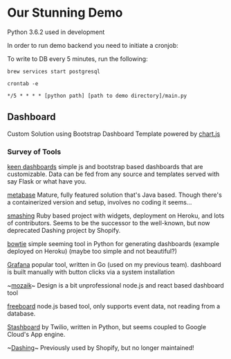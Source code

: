 # Our Stunning Demo
Python 3.6.2 used in development

In order to run demo backend you need to initiate a cronjob:

To write to DB every 5 minutes, run the following:

`brew services start postgresql`

`crontab -e`

`*/5 * * * * [python path] [path to demo directory]/main.py`

## Dashboard


Custom Solution using Bootstrap Dashboard Template powered by [chart.js](https://www.chartjs.org/)

### Survey of Tools

[keen dashboards](https://github.com/keen/dashboards)
simple js and bootstrap based dashboards that are customizable. 
Data can be fed from any source and templates served with say Flask or 
what have you.

[metabase](https://metabase.com/)
Mature, fully featured solution that's Java based. Though there's a containerized version and setup, involves no coding it seems...

[smashing](https://github.com/Smashing/smashing)
Ruby based project with widgets, deployment on Heroku, and lots of contributors.
Seems to be the successor to the well-known, but now deprecated Dashing project by Shopify.

[bowtie](https://github.com/jwkvam/bowtie)
simple seeming tool in Python for generating dashboards (example deployed on Heroku)
(maybe too simple and not beautiful?)

[Grafana](https://grafana.com/)
popular tool, written in Go (used on my previous team). 
dashboard is built manually with button clicks via a system installation

~[mozaik](https://github.com/plouc/mozaik)~
Design is a bit unprofessional
node.js and react based dashboard tool

[freeboard](https://github.com/Freeboard/freeboard)
node.js based tool, only supports event data, not reading from a database.

[Stashboard](http://www.stashboard.org/)
by Twilio, written in Python, but seems coupled to Google Cloud's App engine.


~[Dashing](https://github.com/Shopify/dashing)~
Previously used by Shopify, but no longer maintained!

